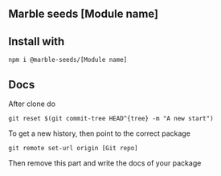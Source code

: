 ## Marble seeds [Module name]

## Install with

```
npm i @marble-seeds/[Module name]
```

## Docs

After clone do

```
git reset $(git commit-tree HEAD^{tree} -m "A new start")
```

To get a new history, then point to the correct package

```
git remote set-url origin [Git repo]
```

Then remove this part and write the docs of your package

